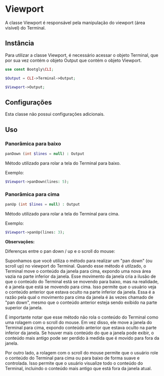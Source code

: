 # Viewport

A classe Viewport é responsável pela manipulação do viewport (área visível) do Terminal.

## Instância

Para utilizar a classe Viewport, é necessário acessar o objeto Terminal, que por sua vez contém o objeto Output que contém o objeto Viewport.

```php
use const Bootgly\CLI;

$Output = CLI->Terminal->Output;

$Viewport->Output;
```

## Configurações

Esta classe não possui configurações adicionais.

## Uso

### Panorâmica para baixo

```php
panDown (int $lines = null) : Output
```

Método utilizado para rolar a tela do Terminal para baixo.

Exemplo:

```php
$Viewport->panDown(lines: 5);
```

### Panorâmica para cima

```php
panUp (int $lines = null) : Output
```

Método utilizado para rolar a tela do Terminal para cima.

Exemplo:

```php
$Viewport->panUp(lines: 3);
```

**Observações:**

Diferenças entre o pan down / up e o scroll do mouse:

Suponhamos que você utiliza o método para realizar um "pan down" (ou scroll up) no viewport do Terminal. Quando esse método é utilzado, o Terminal move o conteúdo da janela para cima, expondo uma nova área vazia na parte inferior da janela. Esse movimento da janela cria a ilusão de que o conteúdo do Terminal está se movendo para baixo, mas na realidade, é a janela que está se movendo para cima. Isso permite que o usuário veja o conteúdo anterior que estava oculto na parte inferior da janela. Essa é a razão pela qual o movimento para cima da janela é às vezes chamado de "pan down", mesmo que o conteúdo anterior esteja sendo exibido na parte superior da janela.

É importante notar que esse método não rola o conteúdo do Terminal como uma rolagem com o scroll do mouse. Em vez disso, ele move a janela do Terminal para cima, expondo conteúdo anterior que estava oculto na parte inferior da janela. Se houver mais conteúdo do que a janela pode exibir, o conteúdo mais antigo pode ser perdido à medida que é movido para fora da janela.

Por outro lado, a rolagem com o scroll do mouse permite que o usuário role o conteúdo do Terminal para cima ou para baixo de forma suave e controlada. Isso permite que o usuário visualize todo o conteúdo do Terminal, incluindo o conteúdo mais antigo que está fora da janela atual.
